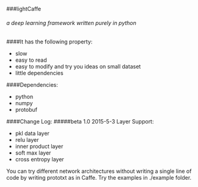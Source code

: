 ###lightCaffe
###### a deep learning framework written purely in python
####It has the following property:
* slow
* easy to read
* easy to modify and try you ideas on small dataset
* little dependencies

####Dependencies:
* python
* numpy
* protobuf

####Change Log:
#####beta 1.0 2015-5-3
Layer Support: 
* pkl data layer
* relu layer
* inner product layer
* soft max layer
* cross entropy layer

You can try different network architectures without writing a single line of code by writing prototxt as in Caffe.
Try the examples in ./example folder.

